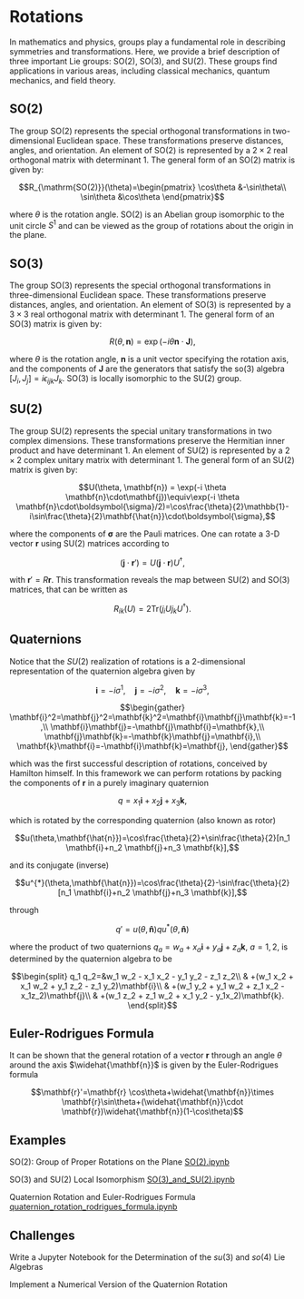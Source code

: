 # Rotations

In mathematics and physics, groups play a fundamental role in describing symmetries and transformations. Here, we provide a brief description of three important Lie groups: SO(2), SO(3), and SU(2). These groups find applications in various areas, including classical mechanics, quantum mechanics, and field theory.

## SO(2)

The group SO(2) represents the special orthogonal transformations in two-dimensional Euclidean space. These transformations preserve distances, angles, and orientation. An element of SO(2) is represented by a $2 \times 2$ real orthogonal matrix with determinant $1$. The general form of an SO(2) matrix is given by:


```math
R_{\mathrm{SO(2)}}(\theta)=\begin{pmatrix}
\cos\theta &-\sin\theta\\
\sin\theta &\cos\theta
\end{pmatrix}
```

where $\theta$ is the rotation angle. SO(2) is an Abelian group isomorphic to the unit circle $S^1$ and can be viewed as the group of rotations about the origin in the plane.

## SO(3)

The group SO(3) represents the special orthogonal transformations in three-dimensional Euclidean space. These transformations preserve distances, angles, and orientation. An element of SO(3) is represented by a $3 \times 3$ real orthogonal matrix with determinant $1$. The general form of an SO(3) matrix is given by:

$$R(\theta, \mathbf{n}) = \exp(-i \theta \mathbf{n}\cdot\mathbf{J}),$$


where $\theta$ is the rotation angle, $\mathbf{n}$ is a unit vector specifying the rotation axis, and the components of $\mathbf{J}$ are
the generators that satisfy the so(3) algebra $[J_i,J_j]=i\epsilon_{ijk}J_k$. SO(3) is locally isomorphic to the SU(2) group.

## SU(2)

The group SU(2) represents the special unitary transformations in two complex dimensions. These transformations preserve the Hermitian inner product and have determinant $1$. An element of SU(2) is represented by a $2 \times 2$ complex unitary matrix with determinant $1$. The general form of an SU(2) matrix is given by:

$$U(\theta, \mathbf{n}) = \exp(-i \theta \mathbf{n}\cdot\mathbf{j})\equiv\exp(-i \theta \mathbf{n}\cdot\boldsymbol{\sigma}/2)=\cos\frac{\theta}{2}\mathbb{1}-i\sin\frac{\theta}{2}\mathbf{\hat{n}}\cdot\boldsymbol{\sigma},$$

where the components of $\boldsymbol{\sigma}$ are the Pauli matrices. One can rotate a 3-D vector $\mathbf{r}$ using SU(2) matrices according to

$$(\mathbf{j}\cdot\mathbf{r}')=U(\mathbf{j}\cdot\mathbf{r})U^{\dagger},$$

with $\mathbf{r}'=R\mathbf{r}$. This transformation reveals the map between SU(2) and SO(3) matrices, that can be written as

$$R_{ik}(U)=2\mathrm{Tr}(j_i U j_k U^{\dagger}).$$

## Quaternions
Notice that the $SU(2)$ realization of rotations is a 2-dimensional representation of the quaternion algebra given by

$$\mathbf{i}=-i\sigma^1,\quad\mathbf{j}=-i\sigma^2,\quad\mathbf{k}=-i\sigma^3,$$

```math
\begin{gather}
\mathbf{i}^2=\mathbf{j}^2=\mathbf{k}^2=\mathbf{i}\mathbf{j}\mathbf{k}=-1,\\
\mathbf{i}\mathbf{j}=-\mathbf{j}\mathbf{i}=\mathbf{k},\\
\mathbf{j}\mathbf{k}=-\mathbf{k}\mathbf{j}=\mathbf{i},\\
\mathbf{k}\mathbf{i}=-\mathbf{i}\mathbf{k}=\mathbf{j},
\end{gather}
```
which was the first successful description of rotations, conceived by Hamilton himself. In this framework we can 
perform rotations by packing the components of  $\mathbf{r}$ in a purely imaginary quaternion

$$q=x_1\mathbf{i}+x_2\mathbf{j}+x_3\mathbf{k},$$

which is rotated by the corresponding quaternion (also known as rotor)

$$u(\theta,\mathbf{\hat{n}})=\cos\frac{\theta}{2}+\sin\frac{\theta}{2}[n_1 \mathbf{i}+n_2 \mathbf{j}+n_3 \mathbf{k}],$$

and its conjugate (inverse)

$$u^{*}(\theta,\mathbf{\hat{n}})=\cos\frac{\theta}{2}-\sin\frac{\theta}{2}[n_1 \mathbf{i}+n_2 \mathbf{j}+n_3 \mathbf{k}],$$

through

$$q'=u(\theta,\mathbf{\hat{n}})q u^{*}(\theta,\mathbf{\hat{n}})$$

where the product of two quaternions $q_a=w_a+x_a\mathbf{i}+y_a\mathbf{j}+z_a\mathbf{k}$, $a=1,2$, is determined by the quaternion algebra to be

```math
\begin{split}
q_1 q_2=&w_1 w_2 - x_1 x_2 - y_1  y_2 - z_1 z_2\\
& +(w_1 x_2 + x_1 w_2 + y_1 z_2 - z_1 y_2)\mathbf{i}\\
& +(w_1 y_2 + y_1 w_2 + z_1 x_2 - x_1z_2)\mathbf{j}\\
& +(w_1 z_2 + z_1 w_2 + x_1 y_2 - y_1x_2)\mathbf{k}.
\end{split}
```

## Euler-Rodrigues Formula
It can be shown that the general rotation of a vector $\mathbf{r}$ through an angle $\theta$ around the axis $\widehat{\mathbf{n}}$ is given by the Euler-Rodrigues formula

$$\mathbf{r}'=\mathbf{r} \cos\theta+\widehat{\mathbf{n}}\times \mathbf{r}\sin\theta+(\widehat{\mathbf{n}}\cdot \mathbf{r})\widehat{\mathbf{n}}(1-\cos\theta)$$

## Examples

SO(2): Group of Proper Rotations on the Plane
[SO(2).ipynb](https://github.com/Vaquera-Araujo/LabAv2023/blob/main/Symbolic%20and%20Numerical%20Projects/Rotations/SO(2).ipynb)

SO(3) and SU(2) Local Isomorphism
[SO(3)_and_SU(2).ipynb](https://github.com/Vaquera-Araujo/LabAv2023/blob/main/Symbolic%20and%20Numerical%20Projects/Rotations/SO(3)_and_SU(2).ipynb)

Quaternion Rotation and Euler-Rodrigues Formula
[quaternion_rotation_rodrigues_formula.ipynb](https://github.com/Vaquera-Araujo/LabAv2023/blob/main/Symbolic%20and%20Numerical%20Projects/Rotations/quaternion_rotation_rodrigues_formula.ipynb)


## Challenges

Write a Jupyter Notebook for the Determination of the $su(3)$ and $so(4)$ Lie Algebras

Implement a Numerical Version of the Quaternion Rotation





